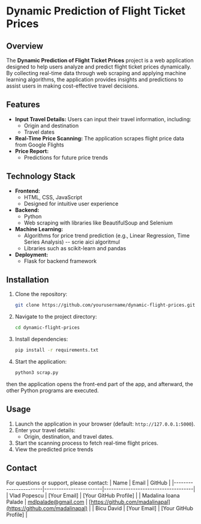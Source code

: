# Dynamic Prediction of Flight Ticket Prices

## Overview
The **Dynamic Prediction of Flight Ticket Prices** project is a web application designed to help users analyze and predict flight ticket prices dynamically. By collecting real-time data through web scraping and applying machine learning algorithms, the application provides insights and predictions to assist users in making cost-effective travel decisions.

## Features
- **Input Travel Details:** Users can input their travel information, including:
  - Origin and destination
  - Travel dates
- **Real-Time Price Scanning:** The application scrapes flight price data from Google Flights
- **Price Report:**
  - Predictions for future price trends

## Technology Stack
- **Frontend:**
  - HTML, CSS, JavaScript
  - Designed for intuitive user experience
- **Backend:**
  - Python
  - Web scraping with libraries like BeautifulSoup and Selenium
- **Machine Learning:**
  - Algorithms for price trend prediction (e.g., Linear Regression, Time Series Analysis) -- scrie aici algoritmul
  - Libraries such as scikit-learn and pandas
- **Deployment:**
  - Flask for backend framework

## Installation
1. Clone the repository:
   ```bash
   git clone https://github.com/yourusername/dynamic-flight-prices.git
   ```
2. Navigate to the project directory:
   ```bash
   cd dynamic-flight-prices
   ```
3. Install dependencies:
   ```bash
   pip install -r requirements.txt
   ```
4. Start the application:
   ```bash
   python3 scrap.py
then the application opens the front-end part of the app, and afterward, the other Python programs are executed.

## Usage
1. Launch the application in your browser (default: `http://127.0.0.1:5000`).
2. Enter your travel details:
   - Origin, destination, and travel dates.
3. Start the scanning process to fetch real-time flight prices.
4. View the predicted price trends

## Contact
For questions or support, please contact:
| Name                  | Email                  | GitHub                              |
|-----------------------|------------------------|-------------------------------------|
| Vlad Popescu          | [Your Email]          | [Your GitHub Profile]              |
| Madalina Ioana Palade | mdlpalade@gmail.com   | [https://github.com/madalinapal](https://github.com/madalinapal) |
| Bicu David            | [Your Email]          | [Your GitHub Profile]              |


